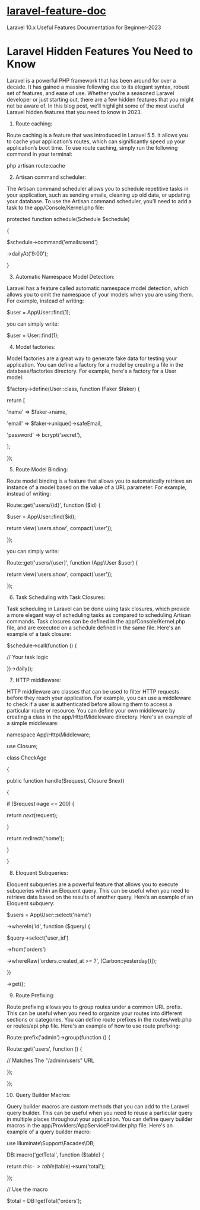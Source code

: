 # [laravel-feature-doc](https://nirav-gajera.github.io/laravel-features-doc/Laravel%20Doc..docx)

Laravel 10.x Useful Features Documentation for Beginner-2023

# Laravel Hidden Features You Need to Know

Laravel is a powerful PHP framework that has been around for over a decade. It has gained a massive following due to its elegant syntax, robust set of features, and ease of use. Whether you’re a seasoned Laravel developer or just starting out, there are a few hidden features that you might not be aware of. In this blog post, we’ll highlight some of the most useful Laravel hidden features that you need to know in 2023.

1. Route caching:

Route caching is a feature that was introduced in Laravel 5.5. It allows you to cache your application’s routes, which can significantly speed up your application’s boot time. To use route caching, simply run the following command in your terminal:

php artisan route:cache

2. Artisan command scheduler:

The Artisan command scheduler allows you to schedule repetitive tasks in your application, such as sending emails, cleaning up old data, or updating your database. To use the Artisan command scheduler, you’ll need to add a task to the app/Console/Kernel.php file:

protected function schedule(Schedule $schedule)

{

$schedule->command('emails:send')

->dailyAt('9:00');

}

3. Automatic Namespace Model Detection:

Laravel has a feature called automatic namespace model detection, which allows you to omit the namespace of your models when you are using them. For example, instead of writing:

$user = App\User::find(1);

you can simply write:

$user = User::find(1);

4. Model factories:

Model factories are a great way to generate fake data for testing your application. You can define a factory for a model by creating a file in the database/factories directory. For example, here's a factory for a User model:

$factory->define(User::class, function (Faker $faker) {

return [

'name' => $faker->name,

'email' => $faker->unique()->safeEmail,

'password' => bcrypt('secret'),

];

});

5. Route Model Binding:

Route model binding is a feature that allows you to automatically retrieve an instance of a model based on the value of a URL parameter. For example, instead of writing:

Route::get('users/{id}', function ($id) {

$user = App\User::find($id);

return view('users.show', compact('user'));

});

you can simply write:

Route::get('users/{user}', function (App\User $user) {

return view('users.show', compact('user'));

});

6. Task Scheduling with Task Closures:

Task scheduling in Laravel can be done using task closures, which provide a more elegant way of scheduling tasks as compared to scheduling Artisan commands. Task closures can be defined in the app/Console/Kernel.php file, and are executed on a schedule defined in the same file. Here's an example of a task closure:

$schedule->call(function () {

// Your task logic

})->daily();

7. HTTP middleware:

HTTP middleware are classes that can be used to filter HTTP requests before they reach your application. For example, you can use a middleware to check if a user is authenticated before allowing them to access a particular route or resource. You can define your own middleware by creating a class in the app/Http/Middleware directory. Here's an example of a simple middleware:

namespace App\Http\Middleware;

use Closure;

class CheckAge

{

public function handle($request, Closure $next)

{

if ($request->age <= 200) {

return $next($request);

}

return redirect('home');

}

}

8. Eloquent Subqueries:

Eloquent subqueries are a powerful feature that allows you to execute subqueries within an Eloquent query. This can be useful when you need to retrieve data based on the results of another query. Here’s an example of an Eloquent subquery:

$users = App\User::select('name')

->whereIn('id', function ($query) {

$query->select('user_id')

->from('orders')

->whereRaw('orders.created_at >= ?', [Carbon::yesterday()]);

})

->get();

9. Route Prefixing:

Route prefixing allows you to group routes under a common URL prefix. This can be useful when you need to organize your routes into different sections or categories. You can define route prefixes in the routes/web.php or routes/api.php file. Here's an example of how to use route prefixing:

Route::prefix('admin')->group(function () {

Route::get('users', function () {

// Matches The "/admin/users" URL

});

});

10. Query Builder Macros:

Query builder macros are custom methods that you can add to the Laravel query builder. This can be useful when you need to reuse a particular query in multiple places throughout your application. You can define query builder macros in the app/Providers/AppServiceProvider.php file. Here's an example of a query builder macro:

use Illuminate\Support\Facades\DB;

DB::macro('getTotal', function ($table) {

return $this->table($table)->sum('total');

});

// Use the macro

$total = DB::getTotal('orders');
